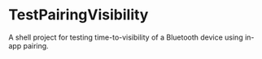 TestPairingVisibility
=====================

A shell project for testing time-to-visibility of a Bluetooth device using in-app pairing.
